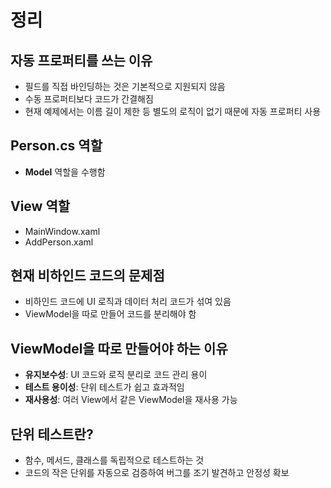 # 정리

## 자동 프로퍼티를 쓰는 이유
- 필드를 직접 바인딩하는 것은 기본적으로 지원되지 않음
- 수동 프로퍼티보다 코드가 간결해짐
- 현재 예제에서는 이름 길이 제한 등 별도의 로직이 없기 때문에 자동 프로퍼티 사용

## Person.cs 역할
- **Model** 역할을 수행함

## View 역할
- MainWindow.xaml
- AddPerson.xaml

## 현재 비하인드 코드의 문제점
- 비하인드 코드에 UI 로직과 데이터 처리 코드가 섞여 있음
- ViewModel을 따로 만들어 코드를 분리해야 함

## ViewModel을 따로 만들어야 하는 이유
- **유지보수성**: UI 코드와 로직 분리로 코드 관리 용이
- **테스트 용이성**: 단위 테스트가 쉽고 효과적임
- **재사용성**: 여러 View에서 같은 ViewModel을 재사용 가능

## 단위 테스트란?
- 함수, 메서드, 클래스를 독립적으로 테스트하는 것
- 코드의 작은 단위를 자동으로 검증하여 버그를 조기 발견하고 안정성 확보
